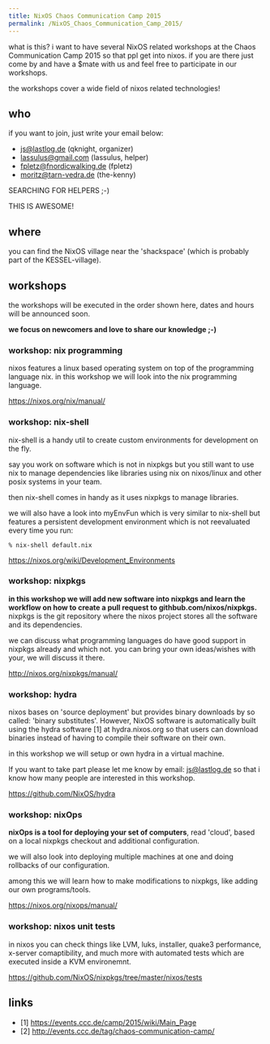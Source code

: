 ```yaml
---
title: NixOS Chaos Communication Camp 2015
permalink: /NixOS_Chaos_Communication_Camp_2015/
---
```


what is this? i want to have several NixOS related workshops at the Chaos Communication Camp 2015 so that ppl get into nixos. if you are there just come by and have a $mate with us and feel free to participate in our workshops.

the workshops cover a wide field of nixos related technologies!

who
---

if you want to join, just write your email below:

-   js@lastlog.de (qknight, organizer)
-   lassulus@gmail.com (lassulus, helper)
-   fpletz@fnordicwalking.de (fpletz)
-   moritz@tarn-vedra.de (the-kenny)

SEARCHING FOR HELPERS ;-)

THIS IS AWESOME!

where
-----

you can find the NixOS village near the 'shackspace' (which is probably part of the KESSEL-village).

workshops
---------

the workshops will be executed in the order shown here, dates and hours will be announced soon.

**we focus on newcomers and love to share our knowledge ;-)**

### workshop: nix programming

nixos features a linux based operating system on top of the programming language nix. in this workshop we will look into the nix programming language.

<https://nixos.org/nix/manual/>

### workshop: nix-shell

nix-shell is a handy util to create custom environments for development on the fly.

say you work on software which is not in nixpkgs but you still want to use nix to manage dependencies like libraries using nix on nixos/linux and other posix systems in your team.

then nix-shell comes in handy as it uses nixpkgs to manage libraries.

we will also have a look into myEnvFun which is very similar to nix-shell but features a persistent development environment which is not reevaluated every time you run:

    % nix-shell default.nix

<https://nixos.org/wiki/Development_Environments>

### workshop: nixpkgs

**in this workshop we will add new software into nixpkgs and learn the workflow on how to create a pull request to githbub.com/nixos/nixpkgs.** nixpkgs is the git repository where the nixos project stores all the software and its dependencies.

we can discuss what programming languages do have good support in nixpkgs already and which not. you can bring your own ideas/wishes with your, we will discuss it there.

<http://nixos.org/nixpkgs/manual/>

### workshop: hydra

nixos bases on 'source deployment' but provides binary downloads by so called: 'binary substitutes'. However, NixOS software is automatically built using the hydra software \[1\] at hydra.nixos.org so that users can download binaries instead of having to compile their software on their own.

in this workshop we will setup or own hydra in a virtual machine.

If you want to take part please let me know by email: js@lastlog.de so that i know how many people are interested in this workshop.

<https://github.com/NixOS/hydra>

### workshop: nixOps

**nixOps is a tool for deploying your set of computers**, read 'cloud', based on a local nixpkgs checkout and additional configuration.

we will also look into deploying multiple machines at one and doing rollbacks of our configuration.

among this we will learn how to make modifications to nixpkgs, like adding our own programs/tools.

<https://nixos.org/nixops/manual/>

### workshop: nixos unit tests

in nixos you can check things like LVM, luks, installer, quake3 performance, x-server comaptibility, and much more with automated tests which are executed inside a KVM environemnt.

<https://github.com/NixOS/nixpkgs/tree/master/nixos/tests>

links
-----

-   \[1\] <https://events.ccc.de/camp/2015/wiki/Main_Page>
-   \[2\] <http://events.ccc.de/tag/chaos-communication-camp/>
